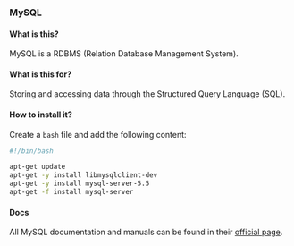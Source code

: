 ### MySQL

#### What is this?

MySQL is a RDBMS (Relation Database Management System).

#### What is this for?

Storing and accessing data through the Structured Query Language (SQL).

#### How to install it?

Create a `bash` file and add the following content:

```bash
#!/bin/bash

apt-get update
apt-get -y install libmysqlclient-dev
apt-get -y install mysql-server-5.5
apt-get -f install mysql-server
```

#### Docs

All MySQL documentation and manuals can be found in their [official page](http://dev.mysql.com/doc/).
